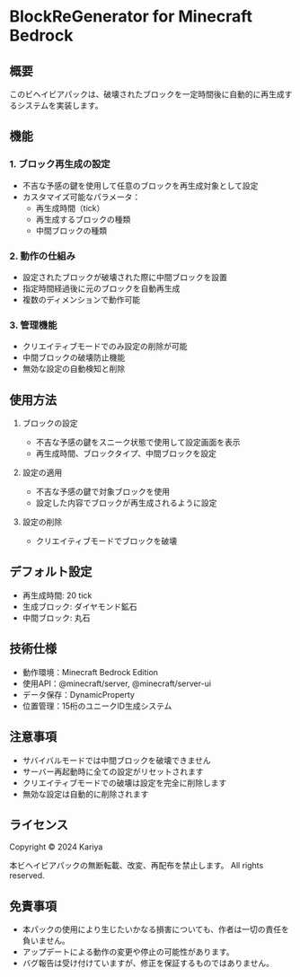 # BlockReGenerator for Minecraft Bedrock

## 概要
このビヘイビアパックは、破壊されたブロックを一定時間後に自動的に再生成するシステムを実装します。

## 機能
### 1. ブロック再生成の設定
- 不吉な予感の鍵を使用して任意のブロックを再生成対象として設定
- カスタマイズ可能なパラメータ：
  - 再生成時間（tick）
  - 再生成するブロックの種類
  - 中間ブロックの種類

### 2. 動作の仕組み
- 設定されたブロックが破壊された際に中間ブロックを設置
- 指定時間経過後に元のブロックを自動再生成
- 複数のディメンションで動作可能

### 3. 管理機能
- クリエイティブモードでのみ設定の削除が可能
- 中間ブロックの破壊防止機能
- 無効な設定の自動検知と削除

## 使用方法
1. ブロックの設定
   - 不吉な予感の鍵をスニーク状態で使用して設定画面を表示
   - 再生成時間、ブロックタイプ、中間ブロックを設定

2. 設定の適用
   - 不吉な予感の鍵で対象ブロックを使用
   - 設定した内容でブロックが再生成されるように設定

3. 設定の削除
   - クリエイティブモードでブロックを破壊

## デフォルト設定
- 再生成時間: 20 tick
- 生成ブロック: ダイヤモンド鉱石
- 中間ブロック: 丸石

## 技術仕様
- 動作環境：Minecraft Bedrock Edition
- 使用API：@minecraft/server, @minecraft/server-ui
- データ保存：DynamicProperty
- 位置管理：15桁のユニークID生成システム

## 注意事項
- サバイバルモードでは中間ブロックを破壊できません
- サーバー再起動時に全ての設定がリセットされます
- クリエイティブモードでの破壊は設定を完全に削除します
- 無効な設定は自動的に削除されます

## ライセンス
Copyright © 2024 Kariya

本ビヘイビアパックの無断転載、改変、再配布を禁止します。
All rights reserved.

## 免責事項
- 本パックの使用により生じたいかなる損害についても、作者は一切の責任を負いません。
- アップデートによる動作の変更や停止の可能性があります。
- バグ報告は受け付けていますが、修正を保証するものではありません。 
